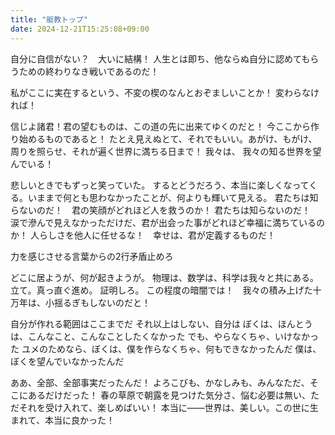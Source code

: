 ```yaml
---
title: "艇教トップ"
date: 2024-12-21T15:25:08+09:00
---
```

自分に自信がない？　大いに結構！
人生とは即ち、他ならぬ自分に認めてもらうための終わりなき戦いであるのだ！

私がここに実在するという、不変の楔のなんとおぞましいことか！
変わらなければ！

信じよ諸君！君の望むものは、この道の先に出来てゆくのだと！
今ここから作り始めるものであると！
たとえ見えぬとて、それでもいい。あがけ、もがけ、周りを照らせ、それが遍く世界に満ちる日まで！
我々は、
我々の知る世界を望んでいる！



悲しいときでもずっと笑っていた。
するとどうだろう、本当に楽しくなってくる。いままで何とも思わなかったことが、何よりも輝いて見える。
君たちは知らないのだ！　君の笑顔がどれほど人を救うのか！
君たちは知らないのだ！　涙で滲んで見えなかっただけだ、君が出会った事がどれほど幸福に満ちているのか！
人らしさを他人に任せるな！　幸せは、君が定義するものだ！

力を感じさせる言葉からの2行矛盾止めろ

どこに居ようが、何が起きようが。
物理は、数学は、科学は我々と共にある。
立て。真っ直ぐ進め。
証明しろ。
この程度の暗闇では！　我々の積み上げた十万年は、小揺るぎもしないのだと！

自分が作れる範囲はここまでだ
それ以上はしない、自分は
ぼくは、ほんとうは、こんなこと、こんなことしたくなかった
でも、やらなくちゃ、いけなかった
ユメのためなら、ぼくは、僕を作らなくちゃ、何もできなかったんだ
僕は、ぼくを望んでいなかったんだ

ああ、全部、全部事実だったんだ！
よろこびも、かなしみも、みんなただ、そこにあるだけだった！
春の草原で朝露を見つけた気分さ、悩む必要は無い、ただそれを受け入れて、楽しめばいい！
本当に――世界は、美しい。この世に生まれて、本当に良かった！
